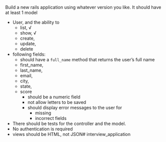 Build a new rails application using whatever version you like. It should have at least 1 model
*  User, and the ability to
    *  list, √
    *  show, √
    *  create,
    *  update, 
    *  delete
*  following fields: 
    *  should have a `full_name` method that returns the user’s full name
    *  first_name,
    *  last_name,
    *  email,
    *  city,
    *  state,
    *  score
        * should be a numeric field 
        * not allow letters to be saved
        * should display error messages to the user for 
            * missing
            * incorrect fields
* There should be tests for the controller and the model.
* No authentication is required
* views should be HTML, not JSON# interview_application
